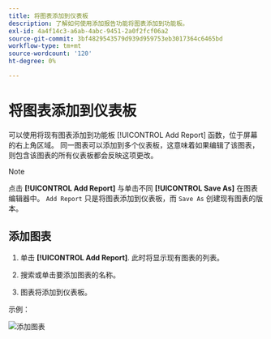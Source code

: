 ```yaml
---
title: 将图表添加到仪表板
description: 了解如何使用添加报告功能将图表添加到功能板。
exl-id: 4a4f14c3-a6ab-4abc-9451-2a0f2fcf06a2
source-git-commit: 3bf4829543579d939d959753eb3017364c6465bd
workflow-type: tm+mt
source-wordcount: '120'
ht-degree: 0%

---
```


# 将图表添加到仪表板

可以使用将现有图表添加到功能板 [!UICONTROL Add Report] 函数，位于屏幕的右上角区域。 同一图表可以添加到多个仪表板，这意味着如果编辑了该图表，则包含该图表的所有仪表板都会反映这项更改。

>[!NOTE]
>
>点击 **[!UICONTROL Add Report]** 与单击不同 **[!UICONTROL Save As]** 在图表编辑器中。 `Add Report` 只是将图表添加到仪表板，而 `Save As` 创建现有图表的版本。

## 添加图表

1. 单击 **[!UICONTROL Add Report]**. 此时将显示现有图表的列表。

1. 搜索或单击要添加图表的名称。

1. 图表将添加到仪表板。

示例：

![添加图表](../../assets/sql-integration-encrypted-yes.png)
